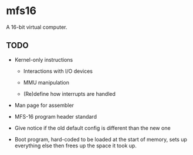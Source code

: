 # mfs16

A 16-bit virtual computer.

## TODO

- Kernel-only instructions

  - Interactions with I/O devices

  - MMU manipulation

  - (Re)define how interrupts are handled

- Man page for assembler

- MFS-16 program header standard

- Give notice if the old default config is different than the new one

- Boot program, hard-coded to be loaded at the start of memory, sets up everything else then frees up the space it took up.
